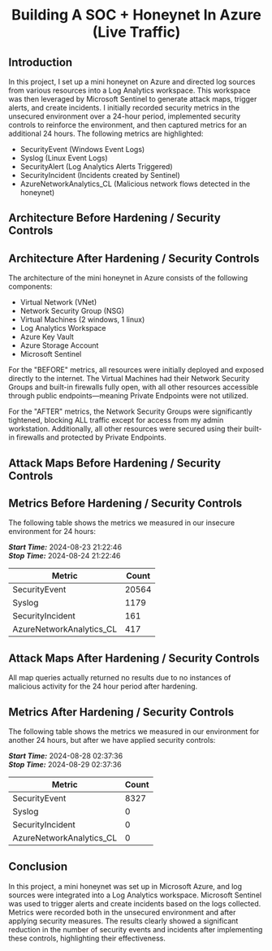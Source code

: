 # <p align="center"> Building A SOC + Honeynet In Azure (Live Traffic)

## Introduction
In this project, I set up a mini honeynet on Azure and directed log sources from various resources into a Log Analytics workspace. This workspace was then leveraged by Microsoft Sentinel to generate attack maps, trigger alerts, and create incidents. I initially recorded security metrics in the unsecured environment over a 24-hour period, implemented security controls to reinforce the environment, and then captured metrics for an additional 24 hours. The following metrics are highlighted:

- SecurityEvent (Windows Event Logs)
- Syslog (Linux Event Logs)
- SecurityAlert (Log Analytics Alerts Triggered)
- SecurityIncident (Incidents created by Sentinel)
- AzureNetworkAnalytics_CL (Malicious network flows detected in the honeynet)

## Architecture Before Hardening / Security Controls

## Architecture After Hardening / Security Controls

The architecture of the mini honeynet in Azure consists of the following components:

- Virtual Network (VNet)
- Network Security Group (NSG)
- Virtual Machines (2 windows, 1 linux)
- Log Analytics Workspace
- Azure Key Vault
- Azure Storage Account
- Microsoft Sentinel

For the "BEFORE" metrics, all resources were initially deployed and exposed directly to the internet. The Virtual Machines had their Network Security Groups and built-in firewalls fully open, with all other resources accessible through public endpoints—meaning Private Endpoints were not utilized.

For the "AFTER" metrics, the Network Security Groups were significantly tightened, blocking ALL traffic except for access from my admin workstation. Additionally, all other resources were secured using their built-in firewalls and protected by Private Endpoints.

## Attack Maps Before Hardening / Security Controls

## Metrics Before Hardening / Security Controls

The following table shows the metrics we measured in our insecure environment for 24 hours:

***Start Time:*** 2024-08-23 21:22:46</br>
***Stop Time:*** 2024-08-24 21:22:46

| Metric                   | Count
| ------------------------ | -----
| SecurityEvent            | 20564
| Syslog                   | 1179
| SecurityIncident         | 161
| AzureNetworkAnalytics_CL | 417

## Attack Maps After Hardening / Security Controls

All map queries actually returned no results due to no instances of malicious activity for the 24 hour period after hardening.

## Metrics After Hardening / Security Controls

The following table shows the metrics we measured in our environment for another 24 hours, but after we have applied security controls:

***Start Time:*** 2024-08-28 02:37:36</br>
***Stop Time:***	2024-08-29 02:37:36

| Metric                   | Count
| ------------------------ | -----
| SecurityEvent            | 8327
| Syslog                   | 0
| SecurityIncident         | 0
| AzureNetworkAnalytics_CL | 0

## Conclusion

In this project, a mini honeynet was set up in Microsoft Azure, and log sources were integrated into a Log Analytics workspace. Microsoft Sentinel was used to trigger alerts and create incidents based on the logs collected. Metrics were recorded both in the unsecured environment and after applying security measures. The results clearly showed a significant reduction in the number of security events and incidents after implementing these controls, highlighting their effectiveness.





